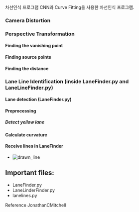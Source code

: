차선인식 프로그램 
CNN과 Curve Fitting을 사용한 차선인식 프로그램.

### Camera Distortion
### Perspective Transformation 
#### Finding the vanishing point
#### Finding source points
#### Finding the distance
### Lane Line Identification (inside LaneFinder.py and LaneLineFinder.py)
#### Lane detection (LaneFinder.py)
#### Preprocessing
##### Detect yellow lane
#### Calculate curvature
#### Receive lines in LaneFinder

* ![drawn_line](https://github.com/JonathanCMitchell/Advanced-Lane-Line-Detection/blob/master/output_images/0drawn_on.jpg)

## Important files:
* LaneFinder.py
* LaneLinderFinder.py
* lanelines.py

Reference
JonathanCMitchell
